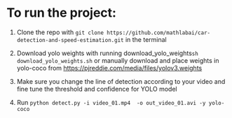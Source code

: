 # To run the project:

1. Clone the repo with 
``` git clone https://github.com/mathlabai/car-detection-and-speed-estimation.git ``` in the terminal

2. Download yolo weights with running download_yolo_weights``` sh download_yolo_weights.sh ```
   or manually download and place weights in yolo-coco from https://pjreddie.com/media/files/yolov3.weights

3. Make sure you change the line of detection according to your video and fine tune the threshold and confidence for YOLO model

4. Run ```python detect.py -i video_01.mp4  -o out_video_01.avi -y yolo-coco ``` 